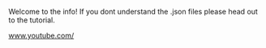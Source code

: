 Welcome to the info!
If you dont understand the .json files please head out to the tutorial.

www.youtube.com/
